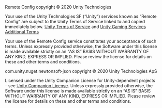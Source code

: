 
Remote Config copyright © 2020 Unity Technologies

Your use of the Unity Technologies SF (“Unity“) services known as “Remote Config” are subject to the Unity Terms of Service linked to and copied immediately below. [Unity Terms of Service](https://unity.com/legal/terms-of-service) and [Unity Gaming Services Additional Terms](https://unity.com/legal/ugs-terms-of-service)

Your use of the Remote Config service constitutes your acceptance of such terms. Unless expressly provided otherwise, the Software under this license is made available strictly on an “AS IS” BASIS WITHOUT WARRANTY OF ANY KIND, EXPRESS OR IMPLIED. Please review the license for details on these and other terms and conditions.

com.unity.nuget.newtonsoft-json copyright © 2020 Unity Technologies ApS

Licensed under the Unity Companion License for Unity-dependent projects - see [Unity Companion License](http://www.unity3d.com/legal/licenses/Unity_Companion_License). Unless expressly provided otherwise, the Software under this license is made available strictly on an “AS IS” BASIS WITHOUT WARRANTY OF ANY KIND, EXPRESS OR IMPLIED. Please review the license for details on these and other terms and conditions.